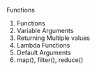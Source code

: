 Functions
  1. Functions
  2. Variable Arguments
  3. Returning Multiple values
  4. Lambda Functions
  5. Default Arguments
  6. map(), filter(), reduce()